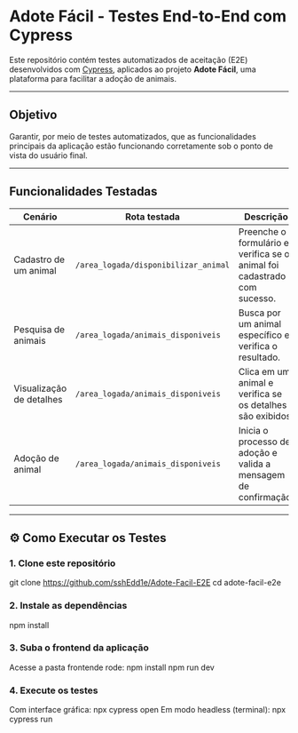 # Adote Fácil - Testes End-to-End com Cypress

Este repositório contém testes automatizados de aceitação (E2E) desenvolvidos com [Cypress](https://www.cypress.io/), aplicados ao projeto **Adote Fácil**, uma plataforma para facilitar a adoção de animais.

---

## Objetivo

Garantir, por meio de testes automatizados, que as funcionalidades principais da aplicação estão funcionando corretamente sob o ponto de vista do usuário final.

---

## Funcionalidades Testadas

| Cenário                       | Rota testada                             | Descrição                                                                |
|-------------------------------|------------------------------------------|--------------------------------------------------------------------------|
| Cadastro de um animal         | `/area_logada/disponibilizar_animal`     | Preenche o formulário e verifica se o animal foi cadastrado com sucesso. |
| Pesquisa de animais           | `/area_logada/animais_disponiveis`       | Busca por um animal específico e verifica o resultado.                   |
| Visualização de detalhes      | `/area_logada/animais_disponiveis`       | Clica em um animal e verifica se os detalhes são exibidos.               |
| Adoção de animal              | `/area_logada/animais_disponiveis`       | Inicia o processo de adoção e valida a mensagem de confirmação.          |

---

## ⚙️ Como Executar os Testes

### 1. Clone este repositório

git clone https://github.com/sshEdd1e/Adote-Facil-E2E
cd adote-facil-e2e

### 2. Instale as dependências

npm install

### 3. Suba o frontend da aplicação

Acesse a pasta frontende rode:
npm install
npm run dev

### 4. Execute os testes

Com interface gráfica:
  npx cypress open
Em modo headless (terminal):
  npx cypress run

